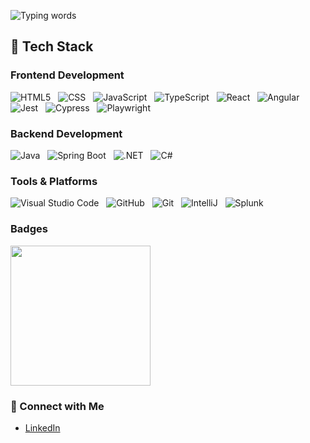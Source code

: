 ![Typing words](https://readme-typing-svg.herokuapp.com?font=Fira%20Code&color=FF4500&size=30&lines=Software+Engineer;Problem+Solver)

## 🚀 Tech Stack

### Frontend Development
![HTML5](https://img.shields.io/badge/html-%23E34F26.svg?style=for-the-badge&logo=html5&logoColor=white) &nbsp;
![CSS](https://img.shields.io/badge/css-%231572B6.svg?style=for-the-badge&logo=css3&logoColor=white) &nbsp;
![JavaScript](https://img.shields.io/badge/javascript-%23323330.svg?style=for-the-badge&logo=javascript&logoColor=%23F7DF1E) &nbsp;
![TypeScript](https://img.shields.io/badge/typescript-%23007ACC.svg?style=for-the-badge&logo=typescript&logoColor=white) &nbsp;
![React](https://img.shields.io/badge/react-%2320232a.svg?style=for-the-badge&logo=react&logoColor=%2361DAFB) &nbsp;
![Angular](https://img.shields.io/badge/angular-%E03A32.svg?style=for-the-badge&logo=angular&logoColor=white) &nbsp;
![Jest](https://img.shields.io/badge/jest-%23C21325.svg?style=for-the-badge&logo=jest&logoColor=white) &nbsp;
![Cypress](https://img.shields.io/badge/cypress-%233D3D3D.svg?style=for-the-badge&logo=cypress&logoColor=white) &nbsp;
![Playwright](https://img.shields.io/badge/playwright-%23000000.svg?style=for-the-badge&logo=playwright&logoColor=white)


### Backend Development
![Java](https://img.shields.io/badge/java-%23E34F26.svg?style=for-the-badge&logo=java&logoColor=white) &nbsp;
![Spring Boot](https://img.shields.io/badge/springboot-%236DB33F.svg?style=for-the-badge&logo=spring&logoColor=white) &nbsp;
![.NET](https://img.shields.io/badge/.NET-%230512B0.svg?style=for-the-badge&logo=.net&logoColor=white) &nbsp;
![C#](https://img.shields.io/badge/csharp-%23239120.svg?style=for-the-badge&logo=csharp&logoColor=white)


### Tools & Platforms
![Visual Studio Code](https://img.shields.io/badge/Visual%20Studio%20Code-0078d7.svg?style=for-the-badge&logo=visual-studio-code&logoColor=white) &nbsp;
![GitHub](https://img.shields.io/badge/github-%23121011.svg?style=for-the-badge&logo=github&logoColor=white) &nbsp;
![Git](https://img.shields.io/badge/git-%23F05033.svg?style=for-the-badge&logo=git&logoColor=white) &nbsp;
![IntelliJ](https://img.shields.io/badge/IntelliJ-000000.svg?style=for-the-badge&logo=intellijidea&logoColor=white) &nbsp;
![Splunk](https://img.shields.io/badge/Splunk-%230A6A9C.svg?style=for-the-badge&logo=splunk&logoColor=white)

### Badges
 <img width="224px" src="https://badges.layer5.io/assets/badges/hacktoberfest-24-contributor/hacktoberfest-24-contributor.png"></img>


### 🔗 Connect with Me
- [LinkedIn](https://www.linkedin.com/in/ian-whit/)
